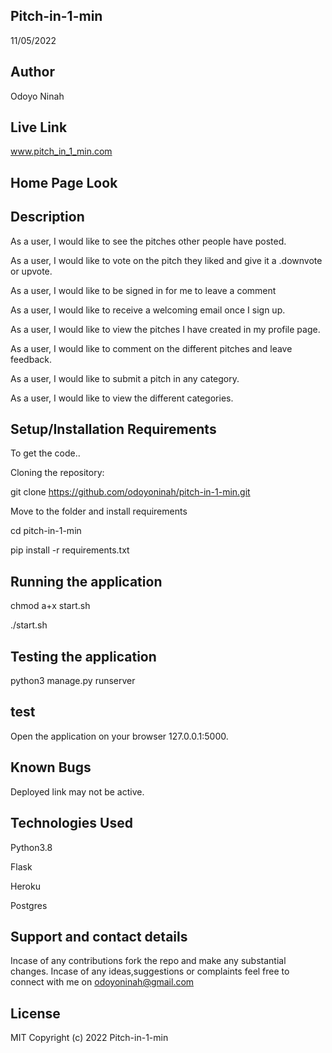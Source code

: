 ## Pitch-in-1-min
11/05/2022

## Author
Odoyo Ninah


## Live Link
www.pitch_in_1_min.com

## Home Page Look

## Description
As a user, I would like to see the pitches other people have posted.

As a user, I would like to vote on the pitch they liked and give it a .downvote or upvote.

As a user, I would like to be signed in for me to leave a comment

As a user, I would like to receive a welcoming email once I sign up.

As a user, I would like to view the pitches I have created in my profile page.

As a user, I would like to comment on the different pitches and leave feedback.

As a user, I would like to submit a pitch in any category.

As a user, I would like to view the different categories.

## Setup/Installation Requirements
To get the code..

Cloning the repository:

git clone https://github.com/odoyoninah/pitch-in-1-min.git

Move to the folder and install requirements

cd pitch-in-1-min

pip install -r requirements.txt


## Running the application

chmod a+x start.sh

./start.sh


## Testing the application

python3  manage.py runserver

## test

Open the application on your browser 127.0.0.1:5000.

## Known Bugs

Deployed link may not be active.

## Technologies Used

Python3.8

Flask

Heroku

Postgres


## Support and contact details
Incase of any contributions fork the repo and make any substantial changes. Incase of any ideas,suggestions or complaints feel free to connect with me on odoyoninah@gmail.com


## License
MIT Copyright (c) 2022 Pitch-in-1-min
